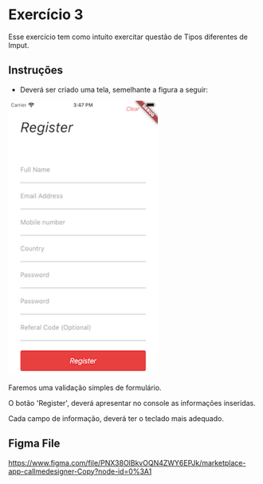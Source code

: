# Exercício 3

Esse exercício tem como intuíto exercitar questão de Tipos diferentes de Imput.

## Instruções
- Deverá ser criado uma tela, semelhante a figura a seguir:
<img src="tela-exercicio-3.png"  width="300" height="550">

Faremos uma validação simples de formulário.

O botão 'Register', deverá apresentar no console as informações inseridas.

Cada campo de informação, deverá ter o teclado mais adequado.

## Figma File

https://www.figma.com/file/PNX38OlBkvOQN4ZWY6EPJk/marketplace-app-callmedesigner-Copy?node-id=0%3A1
